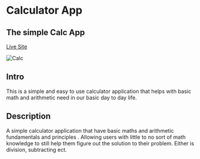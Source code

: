 # Calculator App

## The simple Calc App

[Live Site](https://the-blue-calculator.netlify.app/)

![Calc](https://cdn.pixabay.com/photo/2016/07/29/21/42/school-1555910_960_720.png)

## Intro

This is a simple and easy to use calculator application that helps with basic math and arithmetic need in our basic day to day life.

## Description

A simple calculator application that have basic maths and arithmetic fundamentals and principles . Allowing users with little to no sort of math knowledge to still help them figure out the solution to their problem. Either is division, subtracting ect.
